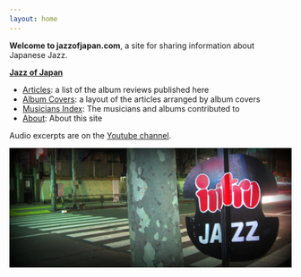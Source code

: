 ```yaml
---
layout: home
---
```


**Welcome to jazzofjapan.com**, a site for sharing information about Japanese Jazz.


**[Jazz of Japan](/)**
* [Articles](/articles): a list of the album reviews published here
* [Album Covers](/albums): a layout of the articles arranged by album covers
* [Musicians Index](/musicians): The musicians and albums contributed to
* [About](/about): About this site

Audio excerpts are on the [Youtube channel](https://www.youtube.com/channel/UCUDGeoIKVtmk-thXbzNY_jw).

[![Intro](/assets/images/intro-jazz.jpeg)](/assets/images/intro-jazz.jpeg)